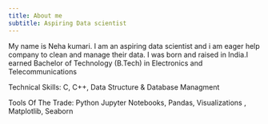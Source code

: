 ```yaml
---
title: About me
subtitle: Aspiring Data scientist
---
```

My name is Neha kumari. I am an aspiring data scientist and i am eager help company to clean and manage their data.
I was born and raised in India.I earned Bachelor of Technology (B.Tech) in Electronics and Telecommunications

Technical Skills:
C,
C++,
Data Structure &
Database Managment

Tools Of The Trade:
Python
Jupyter Notebooks,
Pandas,
Visualizations ,
Matplotlib,
Seaborn

 
